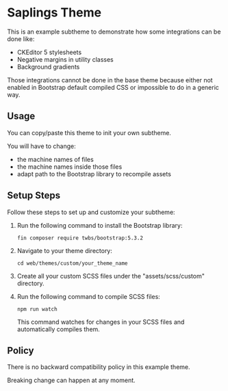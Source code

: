 # Saplings Theme

This is an example subtheme to demonstrate how some integrations can be done like:

- CKEditor 5 stylesheets
- Negative margins in utility classes
- Background gradients

Those integrations cannot be done in the base theme because either not enabled in Bootstrap default compiled CSS or impossible to do in a generic way.

## Usage

You can copy/paste this theme to init your own subtheme.

You will have to change:

- the machine names of files
- the machine names inside those files
- adapt path to the Bootstrap library to recompile assets

## Setup Steps

Follow these steps to set up and customize your subtheme:

1. Run the following command to install the Bootstrap library:

   ```
   fin composer require twbs/bootstrap:5.3.2
   ```

2. Navigate to your theme directory:

   ```
   cd web/themes/custom/your_theme_name
   ```

3. Create all your custom SCSS files under the "assets/scss/custom" directory.

4. Run the following command to compile SCSS files:

   ```
   npm run watch
   ```

   This command watches for changes in your SCSS files and automatically compiles them.

## Policy

There is no backward compatibility policy in this example theme.

Breaking change can happen at any moment.
